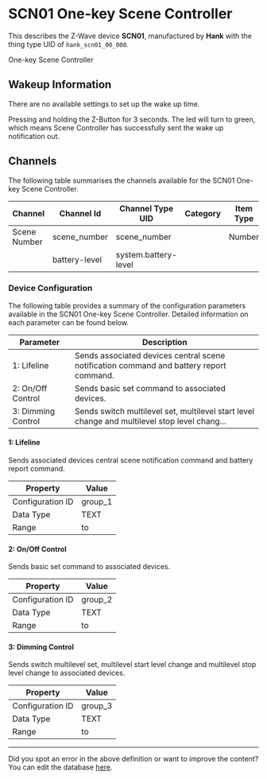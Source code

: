 
# SCN01 One-key Scene Controller

This describes the Z-Wave device **SCN01**, manufactured by **Hank** with the thing type UID of ```hank_scn01_00_000```. 

One-key Scene Controller  


## Wakeup Information ##

There are no available settings to set up the wake up time. 

Pressing and holding the Z-Button for 3 seconds. The led will turn to green, which means Scene Controller has successfully sent the wake up notification out.

## Channels
The following table summarises the channels available for the SCN01 One-key Scene Controller.

| Channel | Channel Id | Channel Type UID | Category | Item Type |
|---------|------------|------------------|----------|-----------|
| Scene Number | scene_number | scene_number |  | Number |
|  | battery-level | system.battery-level |  |  |




### Device Configuration
The following table provides a summary of the configuration parameters available in the SCN01 One-key Scene Controller.
Detailed information on each parameter can be found below.

| Parameter   | Description |
|-------------|-------------|
| 1: Lifeline | Sends associated devices central scene notification command and battery report command. |
| 2: On/Off Control | Sends basic set command to associated devices. |
| 3: Dimming Control | Sends switch multilevel set, multilevel start level change and multilevel stop level chang... |




#### 1: Lifeline

Sends associated devices central scene notification command and battery report command.


| Property         | Value    |
|------------------|----------|
| Configuration ID | group_1 |
| Data Type        | TEXT |
| Range |  to  |






#### 2: On/Off Control

Sends basic set command to associated devices.


| Property         | Value    |
|------------------|----------|
| Configuration ID | group_2 |
| Data Type        | TEXT |
| Range |  to  |






#### 3: Dimming Control

Sends switch multilevel set, multilevel start level change and multilevel stop level change to associated devices.


| Property         | Value    |
|------------------|----------|
| Configuration ID | group_3 |
| Data Type        | TEXT |
| Range |  to  |






---

Did you spot an error in the above definition or want to improve the content?
You can edit the database [here](http://www.cd-jackson.com/index.php/zwave/zwave-device-database/zwave-device-list/devicesummary/488).

